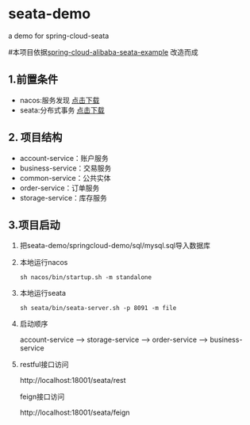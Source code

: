# seata-demo
a demo for spring-cloud-seata

#本项目依据[spring-cloud-alibaba-seata-example](https://github.com/alibaba/spring-cloud-alibaba/blob/master/spring-cloud-alibaba-examples/seata-example/readme-zh.md) 改造而成

## 1.前置条件
- nacos:服务发现 [点击下载](https://github.com/alibaba/nacos/releases)
- seata:分布式事务 [点击下载](https://github.com/seata/seata/releases)

## 2. 项目结构
- account-service：账户服务
- business-service：交易服务
- common-service：公共实体
- order-service：订单服务
- storage-service：库存服务

## 3.项目启动
1. 把seata-demo/springcloud-demo/sql/mysql.sql导入数据库
2. 本地运行nacos
    ```shell script
    sh nacos/bin/startup.sh -m standalone
    ```
3. 本地运行seata
    ```shell script
    sh seata/bin/seata-server.sh -p 8091 -m file
    ```
4. 启动顺序

    account-service --> storage-service --> order-service --> business-service
    
5. restful接口访问

    http://localhost:18001/seata/rest
  
   feign接口访问
   
   http://localhost:18001/seata/feign